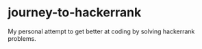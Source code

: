 # journey-to-hackerrank

My personal attempt to get better at coding by solving hackerrank problems.
